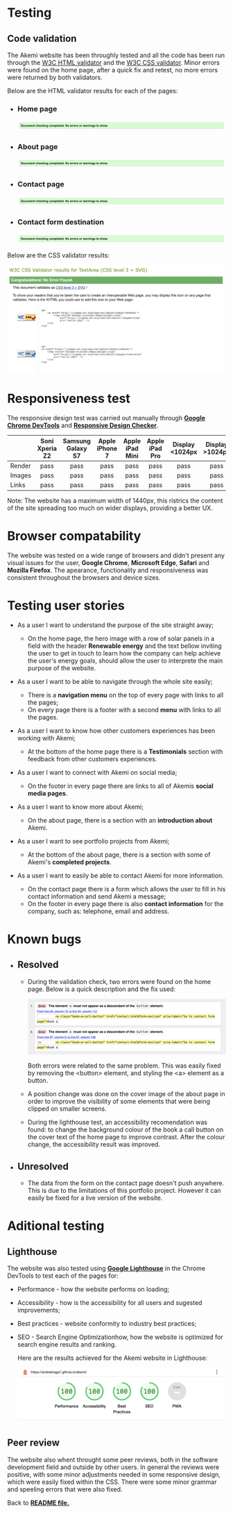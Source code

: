# Testing

## Code validation

The Akemi website has been throughly tested and all the code has been run through the [W3C HTML validator](https://validator.w3.org/) and the [W3C CSS validator](https://jigsaw.w3.org/css-validator/). Minor errors were found on the home page, after a quick fix and retest, no more errors were returned by both validators.

Below are the HTML validator results for each of the pages:

- ### Home page

    ![HTML validator results](assets/readme-images/html-validator.jpg)

- ### About page

    ![HTML validator results](assets/readme-images/html-validator.jpg)

- ### Contact page

    ![HTML validator results](assets/readme-images/html-validator.jpg)

- ### Contact form destination

    ![HTML validator results](assets/readme-images/html-validator.jpg)

Below are the CSS validator results:

![CSS validator results](assets/readme-images/css-validator.jpg)

# Responsiveness test

The responsive design test was carried out manually through [**Google Chrome DevTools**](https://developer.chrome.com/docs/devtools/) and [**Responsive Design Checker**](https://responsivedesignchecker.com/).

|        | Soni Xperia Z2 | Samsung Galaxy S7 | Apple iPhone 7 | Apple iPad Mini | Apple iPad Pro| Display <1024px | Display >1024px |
|--------|:--------------:|:-----------------:|:--------------:|:---------------:|:-------------:|:----------------:|:----------------:|
| Render | pass           | pass              | pass           | pass            | pass          | pass             | pass             |
| Images | pass           | pass              | pass           | pass            | pass          | pass             | pass             |
| Links  | pass           | pass              | pass           | pass            | pass          | pass             | pass             |

Note: The website has a maximum width of 1440px, this ristrics the content of the site spreading too much on wider displays, providing a better UX.

# Browser compatability

The website was tested on a wide range of browsers and didn't present any visual issues for the user, **Google Chrome**, **Microsoft Edge**, **Safari** and **Mozilla Firefox**. The apearance, functionality and responsiveness was consistent throughout the browsers and device sizes.

# Testing user stories

- As a user I want to understand the purpose of the site straight away;
    - On the home page, the hero image with a row of solar panels in a field with the header **Renewable energy** and the text bellow inviting the user to get in touch to learn how the company can help achieve the user's energy goals, should allow the user to interprete the main purpose of the website.

- As a user I want to be able to navigate through the whole site easily;
    - There is a **navigation menu** on the top of every page with links to all the pages;
    - On every page there is a footer with a second **menu** with links to all the pages.

- As a user I want to know how other customers experiences has been working with Akemi;
    - At the bottom of the home page there is a **Testimonials** section with feedback from other customers experiences.

- As a user I want to connect with Akemi on social media;
    - On the footer in every page there are links to all of Akemis **social media pages**.

- As a user I want to know more about Akemi;
    - On the about page, there is a section with an **introduction about** Akemi.

- As a user I want to see portfolio projects from Akemi;
    - At the bottom of the about page, there is a section with some of Akemi's **completed projects**.

- As a user I want to easily be able to contact Akemi for more information.
    - On the contact page there is a form which allows the user to fill in his contact information and send Akemi a message;
    - On the footer in every page there is also **contact information** for the company, such as: telephone, email and address.

# Known bugs

- ## Resolved
    - During the validation check, two errors were found on the home page. Below is a quick description and the fix used:

        ![Bugs found](assets/readme-images/bugs.jpg)
        
        Both errors were related to the same problem. This was easily fixed by removing the \<button> element, and styling the \<a> element as a button.

    - A position change was done on the cover image of the about page in order to improve the visibility of some elements that were being clipped on smaller screens.

    - During the lighthouse test, an accessibility recomendation was found: to change the background colour of the book a call button on the cover text of the home page to improve contrast. After the colour change, the accessibility result was improved.

- ## Unresolved
    - The data from the form on the contact page doesn't push anywhere. This is due to the limitations of this portfolio project. However it can easily be fixed for a live version of the website.

# Aditional testing

## Lighthouse

The website was also tested using [**Google Lighthouse**](https://developers.google.com/web/tools/lighthouse) in the Chrome DevTools to test each of the pages for:
- Performance - how the website performs on loading;
- Accessibility - how is the accessibility for all users and sugested improvements;
- Best practices - website conformity to industry best practices;
- SEO - Search Engine Optimizationhow, how the website is optimized for search engine results and ranking.

    Here are the results achieved for the Akemi website in Lighthouse:

    ![Lighthouse results](assets/readme-images/lighthouse.jpg)

## Peer review

The website also whent throught some peer reviews, both in the software development field and outside by other users. In general the reviews were positive, with some minor adjustments needed in some responsive design, which were easily fixed within the CSS. There were some minor grammar and speeling errors that were also fixed.

Back to [**README file.**](README.md)